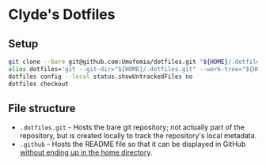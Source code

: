 # Clyde's Dotfiles

## Setup

```sh
git clone --bare git@github.com:Umofomia/dotfiles.git "${HOME}/.dotfiles.git"
alias dotfiles='git --git-dir="${HOME}/.dotfiles.git" --work-tree="${HOME}"'
dotfiles config --local status.showUntrackedFiles no
dotfiles checkout
```

## File structure

* `.dotfiles.git` - Hosts the bare git repository; not actually part of the repository, but is created locally to track the repository's local metadata.
* `.github` - Hosts the README file so that it can be displayed in GitHub [without ending up in the home directory](https://docs.github.com/en/repositories/managing-your-repositorys-settings-and-features/customizing-your-repository/about-readmes).

